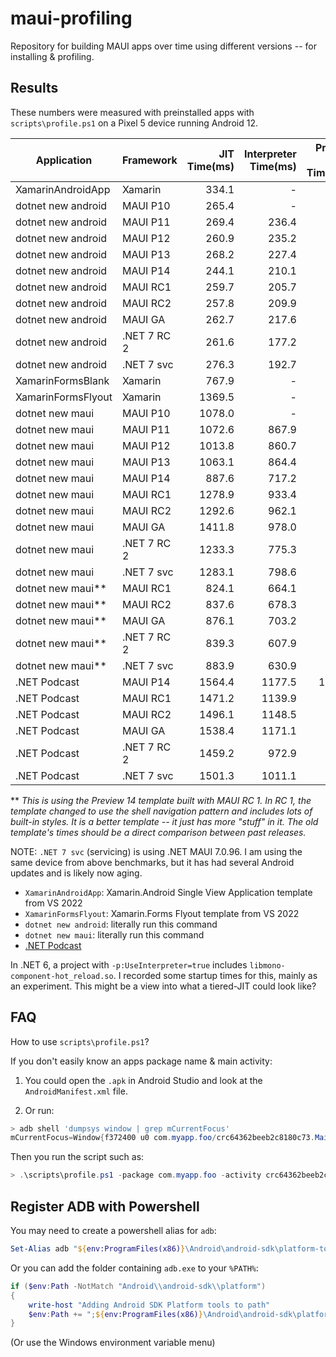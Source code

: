 # maui-profiling

Repository for building MAUI apps over time using different versions -- for installing & profiling.

## Results

These numbers were measured with preinstalled apps with `scripts\profile.ps1` on a Pixel 5 device running Android 12.

| Application        | Framework | JIT Time(ms) | Interpreter Time(ms) | Profiled AOT Time(ms) |
|------------------- |-----------| ------------:| --------------------:| ---------------------:|
| XamarinAndroidApp  |   Xamarin |        334.1 |                    - |                 306.5 |
| dotnet new android |  MAUI P10 |        265.4 |                    - |                 210.5 |
| dotnet new android |  MAUI P11 |        269.4 |                236.4 |                 197.4 |
| dotnet new android |  MAUI P12 |        260.9 |                235.2 |                 184.5 |
| dotnet new android |  MAUI P13 |        268.2 |                227.4 |                 198.4 |
| dotnet new android |  MAUI P14 |        244.1 |                210.1 |                 165.5 |
| dotnet new android |  MAUI RC1 |        259.7 |                205.7 |                 170.2 |
| dotnet new android |  MAUI RC2 |        257.8 |                209.9 |                 174.6 |
| dotnet new android |   MAUI GA |        262.7 |                217.6 |                 182.8 |
| dotnet new android | .NET 7 RC 2 |      261.6 |                177.2 |                 178.1 |
| dotnet new android | .NET 7 svc  |      276.3 |                192.7 |                 180.8 |
| XamarinFormsBlank  |   Xamarin |        767.9 |                    - |                 498.6 |
| XamarinFormsFlyout |   Xamarin |       1369.5 |                    - |                 817.7 |
| dotnet new maui    |  MAUI P10 |       1078.0 |                    - |                 683.9 |
| dotnet new maui    |  MAUI P11 |       1072.6 |                867.9 |                 677.4 |
| dotnet new maui    |  MAUI P12 |       1013.8 |                860.7 |                 648.9 |
| dotnet new maui    |  MAUI P13 |       1063.1 |                864.4 |                 576.4 |
| dotnet new maui    |  MAUI P14 |        887.6 |                717.2 |                 469.9 |
| dotnet new maui    |  MAUI RC1 |       1278.9 |                933.4 |                 533.2 |
| dotnet new maui    |  MAUI RC2 |       1292.6 |                962.1 |                 563.7 |
| dotnet new maui    |   MAUI GA |       1411.8 |                978.0 |                 568.1 |
| dotnet new maui    | .NET 7 RC 2 |     1233.3 |                775.3 |                 545.4 |
| dotnet new maui    | .NET 7 svc  |     1283.1 |                798.6 |                 563.2 |
| dotnet new maui**  |  MAUI RC1 |        824.1 |                664.1 |                 437.1 |
| dotnet new maui**  |  MAUI RC2 |        837.6 |                678.3 |                 455.2 |
| dotnet new maui**  |   MAUI GA |        876.1 |                703.2 |                 464.2 |
| dotnet new maui**  | .NET 7 RC 2 |      839.3 |                607.9 |                 462.9 |
| dotnet new maui**  | .NET 7 svc  |      883.9 |                630.9 |                 490.5 |
| .NET Podcast       |  MAUI P14 |       1564.4 |               1177.5 |                1027.7 |
| .NET Podcast       |  MAUI RC1 |       1471.2 |               1139.9 |                 810.5 |
| .NET Podcast       |  MAUI RC2 |       1496.1 |               1148.5 |                 791.0 |
| .NET Podcast       |   MAUI GA |       1538.4 |               1171.1 |                 814.2 |
| .NET Podcast       | .NET 7 RC 2 |     1459.2 |                972.9 |                 759.7 |
| .NET Podcast       | .NET 7 svc  |     1501.3 |               1011.1 |                 787.2 |

** _This is using the Preview 14 template built with MAUI RC 1. In RC 1,
the template changed to use the shell navigation pattern and
includes lots of built-in styles. It is a better template -- it just
has more "stuff" in it. The old template's times should be a direct
comparison between past releases._

NOTE: `.NET 7 svc` (servicing) is using .NET MAUI 7.0.96. I am using the same
device from above benchmarks, but it has had several Android updates and is
likely now aging.

* `XamarinAndroidApp`: Xamarin.Android Single View Application template from VS 2022
* `XamarinFormsFlyout`: Xamarin.Forms Flyout template from VS 2022
* `dotnet new android`: literally run this command
* `dotnet new maui`: literally run this command
* [.NET Podcast](https://github.com/microsoft/dotnet-podcasts)

In .NET 6, a project with `-p:UseInterpreter=true` includes
`libmono-component-hot_reload.so`. I recorded some startup times for
this, mainly as an experiment. This might be a view into what a
tiered-JIT could look like?

## FAQ

How to use `scripts\profile.ps1`?

If you don't easily know an apps package name & main activity:

1. You could open the `.apk` in Android Studio and look at the `AndroidManifest.xml` file.

1. Or run:

```powershell
> adb shell 'dumpsys window | grep mCurrentFocus'
mCurrentFocus=Window{f372400 u0 com.myapp.foo/crc64362beeb2c8180c73.MainActivity}
```

Then you run the script such as:

```powershell
> .\scripts\profile.ps1 -package com.myapp.foo -activity crc64362beeb2c8180c73.MainActivity
```

## Register ADB with Powershell

You may need to create a powershell alias for `adb`:

```powershell
Set-Alias adb "${env:ProgramFiles(x86)}\Android\android-sdk\platform-tools\adb.exe"
```

Or you can add the folder containing `adb.exe` to your `%PATH%`:

```powershell
if ($env:Path -NotMatch "Android\\android-sdk\\platform")
{
    write-host "Adding Android SDK Platform tools to path"
    $env:Path += ";${env:ProgramFiles(x86)}\Android\android-sdk\platform-tools"
}
```
(Or use the Windows environment variable menu)
